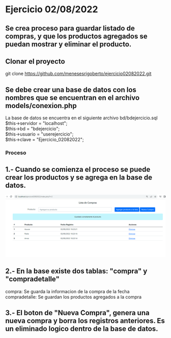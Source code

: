 # Ejercicio 02/08/2022

## Se crea proceso para guardar listado de compras, y que los productos agregados se puedan mostrar y eliminar el producto.

## Clonar el proyecto

git clone https://github.com/menesesrigoberto/ejercicio02082022.git


## Se debe crear una base de datos con los nombres que se encuentran en el archivo models/conexion.php
La base de datos se encuentra en el siguiente archivo bd/bdejercicio.sql
<br>
$this->servidor = "localhost";
<br>
$this->bd = "bdejercicio";
<br>
$this->usuario = "userejercicio";
<br>
$this->clave = "Ejercicio_02082022"; 
<br>


### Proceso

## 1.- Cuando se comienza el proceso se puede crear los productos y se agrega en la base de datos.

<img src="capturas/pantalla1.png" style="height: 250">

## 2.- En la base existe dos tablas: "compra" y "compradetalle"
compra: Se guarda la informacion de la compra de la fecha 
<br>
compradetalle: Se guardan los productos agregados a la compra

## 3.- El boton de "Nueva Compra", genera una nueva compra y borra los registros anteriores. Es un eliminado logico dentro de la base de datos.


  


